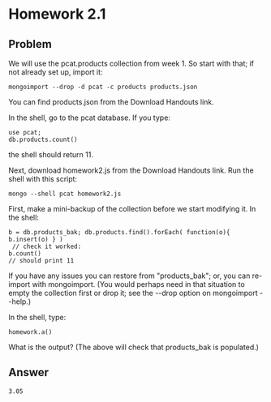 # Homework 2.1

## Problem

We will use the pcat.products collection from week 1. So start with that; if not already set up, import it:

```
mongoimport --drop -d pcat -c products products.json
```

You can find products.json from the Download Handouts link.

In the shell, go to the pcat database. If you type:

```
use pcat;
db.products.count()
```

the shell should return 11.

Next, download homework2.js from the Download Handouts link. Run the shell with this script:

```
mongo --shell pcat homework2.js
```

First, make a mini-backup of the collection before we start modifying it. In the shell:

```
b = db.products_bak; db.products.find().forEach( function(o){ b.insert(o) } )
 // check it worked:
b.count()
// should print 11
```

If you have any issues you can restore from "products_bak"; or, you can re-import with mongoimport. (You would perhaps need in that situation to empty the collection first or drop it; see the --drop option on mongoimport --help.)

In the shell, type:

```
homework.a()
```
What is the output? (The above will check that products_bak is populated.)

## Answer
```
3.05
```